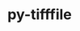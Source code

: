 ---
title: "py-tifffile"
layout: cache
categories: [package, develop-2024-12-15]
meta: {"versions": ["2024.8.30"], "compilers": ["gcc@=11.4.0", "gcc@=9.4.0", "oneapi@=2024.2.1"], "oss": ["ubuntu20.04", "ubuntu22.04"], "platforms": ["linux"], "targets": ["neoverse_v1", "ppc64le", "x86_64_v3"], "stacks": ["e4s", "e4s-neoverse_v1", "e4s-oneapi", "e4s-power", "root"], "num_specs": 4, "num_specs_by_stack": {"root": 4, "e4s-power": 1, "e4s-neoverse_v1": 1, "e4s": 1, "e4s-oneapi": 1}}
spec_details: [{"hash": "h42irms7udothrh6xqscrntnpzfza3wl", "compiler": "gcc@=9.4.0", "versions": ["2024.8.30"], "os": "ubuntu20.04", "platform": "linux", "target": "ppc64le", "variants": ["build_system=python_pip"], "stacks": ["root", "e4s-power"], "size": "-", "tarball": "https://binaries.spack.io/develop-2024-12-15/build_cache/linux-ubuntu20.04-ppc64le/gcc-9.4.0/py-tifffile-2024.8.30/linux-ubuntu20.04-ppc64le-gcc-9.4.0-py-tifffile-2024.8.30-h42irms7udothrh6xqscrntnpzfza3wl.spack"}, {"hash": "7wsxkrikzaitx3dqf2vhneyjzf7wjrrm", "compiler": "gcc@=11.4.0", "versions": ["2024.8.30"], "os": "ubuntu22.04", "platform": "linux", "target": "neoverse_v1", "variants": ["build_system=python_pip"], "stacks": ["e4s-neoverse_v1", "root"], "size": "-", "tarball": "https://binaries.spack.io/develop-2024-12-15/build_cache/linux-ubuntu22.04-neoverse_v1/gcc-11.4.0/py-tifffile-2024.8.30/linux-ubuntu22.04-neoverse_v1-gcc-11.4.0-py-tifffile-2024.8.30-7wsxkrikzaitx3dqf2vhneyjzf7wjrrm.spack"}, {"hash": "nmu225bm2crf2wqpliwl6licc6enc4s4", "compiler": "gcc@=11.4.0", "versions": ["2024.8.30"], "os": "ubuntu22.04", "platform": "linux", "target": "x86_64_v3", "variants": ["build_system=python_pip"], "stacks": ["root", "e4s"], "size": "-", "tarball": "https://binaries.spack.io/develop-2024-12-15/build_cache/linux-ubuntu22.04-x86_64_v3/gcc-11.4.0/py-tifffile-2024.8.30/linux-ubuntu22.04-x86_64_v3-gcc-11.4.0-py-tifffile-2024.8.30-nmu225bm2crf2wqpliwl6licc6enc4s4.spack"}, {"hash": "emo76uncgcdl6q73mmimpxmi2omjzkn4", "compiler": "oneapi@=2024.2.1", "versions": ["2024.8.30"], "os": "ubuntu22.04", "platform": "linux", "target": "x86_64_v3", "variants": ["build_system=python_pip"], "stacks": ["e4s-oneapi", "root"], "size": "-", "tarball": "https://binaries.spack.io/develop-2024-12-15/build_cache/linux-ubuntu22.04-x86_64_v3/oneapi-2024.2.1/py-tifffile-2024.8.30/linux-ubuntu22.04-x86_64_v3-oneapi-2024.2.1-py-tifffile-2024.8.30-emo76uncgcdl6q73mmimpxmi2omjzkn4.spack"}]
---